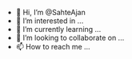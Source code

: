 - 👋 Hi, I’m @SahteAjan
- 👀 I’m interested in ...
- 🌱 I’m currently learning ...
- 💞️ I’m looking to collaborate on ...
- 📫 How to reach me ...

<!---
SahteAjan/SahteAjan is a ✨ special ✨ repository because its `README.md` (this file) appears on your GitHub profile.
You can click the Preview link to take a look at your changes.
--->
